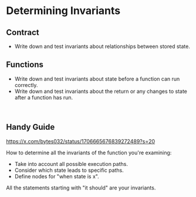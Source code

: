 # Determining Invariants

## Contract
- Write down and test invariants about relationships between stored state.

## Functions
- Write down and test invariants about state before a function can run correctly.
- Write down and test invariants about the return or any changes to state after a function has run.

&nbsp;
## Handy Guide

https://x.com/bytes032/status/1706665676839272489?s=20

How to determine all the invariants of the function you're examining:

- Take into account all possible execution paths.
- Consider which state leads to specific paths.
- Define nodes for "when state is x".

All the statements starting with "it should" are your invariants.
